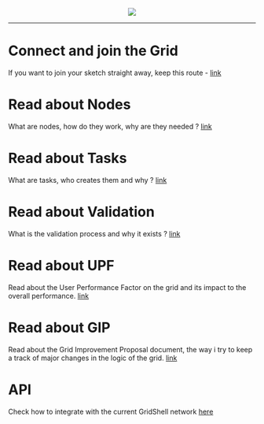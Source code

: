 <p align="center">
<img src=https://gridshl.files.wordpress.com/2022/06/img_3486.png>
</p>
<p align="center">
  <i></i>
</p>

- - - - - - - - - - - - 

# Connect and join the Grid 
If you want to join your sketch straight away, keep this route - [link](https://github.com/invpe/gridshell/blob/main/Documentation/Tutorials/Join.md) 

# Read about Nodes
What are nodes, how do they work, why are they needed ? [link](https://github.com/invpe/gridshell/blob/main/Documentation/Tutorials/Nodes.md)

# Read about Tasks
What are tasks, who creates them and why ? [link](https://github.com/invpe/gridshell/blob/main/Documentation/Tutorials/Task.md)

# Read about Validation
What is the validation process and why it exists ? [link](https://github.com/invpe/gridshell/blob/main/Documentation/Tutorials/Validation.md)

# Read about UPF
Read about the User Performance Factor on the grid and its impact to the overall performance. [link](https://github.com/invpe/gridshell/blob/main/Documentation/Tutorials/UPF.md)

# Read about GIP
Read about the Grid Improvement Proposal document, the way i try to keep a track of major changes in the logic of the grid. [link](https://github.com/invpe/gridshell/blob/main/Documentation/Tutorials/GIP.md)

# API
Check how to integrate with the current GridShell network [here](https://github.com/invpe/GridShell/tree/main/Documentation/API)
